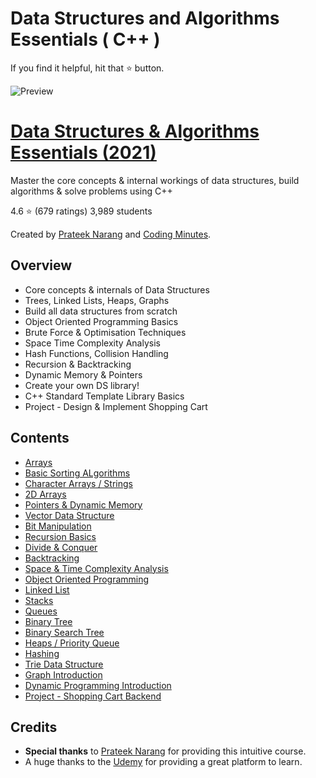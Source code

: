 # Data Structures and Algorithms Essentials ( C++ )

If you find it helpful, hit that ⭐ button.

![Preview](https://github.com/afkniladri/Data-Structures-and-Algorithms-Essentials/blob/main/cover.jpg)

# [Data Structures & Algorithms Essentials (2021)](https://www.udemy.com/course/cpp-data-structures-algorithms-prateek-narang/)

Master the core concepts & internal workings of data structures, build algorithms & solve problems using C++

4.6 ⭐ (679 ratings) 3,989 students

Created by [Prateek Narang](https://www.udemy.com/user/prateek-narang-4/) and [Coding Minutes](https://www.udemy.com/user/coding-minutes/).

## Overview

* Core concepts & internals of Data Structures
* Trees, Linked Lists, Heaps, Graphs
* Build all data structures from scratch
* Object Oriented Programming Basics
* Brute Force & Optimisation Techniques
* Space Time Complexity Analysis
* Hash Functions, Collision Handling
* Recursion & Backtracking
* Dynamic Memory & Pointers
* Create your own DS library!
* C++ Standard Template Library Basics
* Project - Design & Implement Shopping Cart

## Contents

- [Arrays]()
- [Basic Sorting ALgorithms]()
- [Character Arrays / Strings]()
- [2D Arrays]()
- [Pointers & Dynamic Memory]()
- [Vector Data Structure]()
- [Bit Manipulation]()
- [Recursion Basics]()
- [Divide & Conquer]()
- [Backtracking]()
- [Space & Time Complexity Analysis]()
- [Object Oriented Programming]()
- [Linked List]()
- [Stacks]()
- [Queues]()
- [Binary Tree]()
- [Binary Search Tree]()
- [Heaps / Priority Queue]()
- [Hashing]()
- [Trie Data Structure]()
- [Graph Introduction]()
- [Dynamic Programming Introduction]()
- [Project - Shopping Cart Backend]()

## Credits

- **Special thanks** to [Prateek Narang](https://www.udemy.com/user/prateek-narang-4/) for providing this intuitive course.
- A huge thanks to the [Udemy](www.udemy.com) for providing a great platform to learn. 

